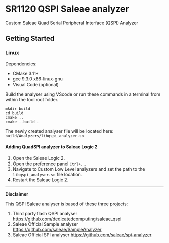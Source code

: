 # SR1120 QSPI Saleae analyzer

Custom Saleae Quad Serial Peripheral Interface (QSPI) Analyzer

## Getting Started

### Linux

Dependencies:

* CMake 3.11+
* gcc 9.3.0 x86-linux-gnu
* Visual Code (optional)

Build the analyser using VScode or run these commands in a terminal from within the tool root folder.

```
mkdir build
cd build
cmake ..
cmake --build .
```

The newly created analyser file will be located here: ``build/Analyzers/libqspi_analyzer.so``

#### Adding QuadSPI analyzer to Saleae Logic 2

1. Open the Saleae Logic 2.
2. Open the preference panel `Ctrl+,` .
3. Navigate to Custom Low Level analyzers and set the path to the `libqspi_analyser.so` file location.
4. Restart the Saleae Logic 2.



------

**Disclaimer**

This QSPI Saleae analyser is based of these three projects: 

1. Third party flash QSPI analyser https://github.com/dedicatedcomputing/saleae_qspi
2. Saleae Official Sample analyser https://github.com/saleae/SampleAnalyzer
3. Saleae Official SPI analyser https://github.com/saleae/spi-analyzer

